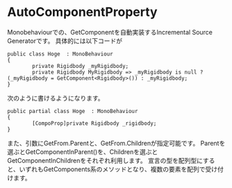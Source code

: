 # AutoComponentProperty

Monobehaviourでの、GetComponentを自動実装するIncremental Source Generatorです。
具体的には以下コードが

```
public class Hoge  : MonoBehaviour
{
        private Rigidbody _myRigidbody;
        private Rigidbody MyRigidbody => _myRigidbody is null ? (_myRigidbody = GetComponent<Rigidbody>()) : _myRigidbody;
}
```
次のように書けるようになります。

```
public partial class Hoge  : MonoBehaviour
{
        [CompoProp]private Rigidbody _rigidbody;
}
```
また、引数にGetFrom.Parentと、GetFrom.Childrenが指定可能です。
Parentを選ぶとGetComponentInParent()を、Childrenを選ぶとGetComponentInChildrenをそれぞれ利用します。
宣言の型を配列型にすると、いずれもGetComponents系のメソッドとなり、複数の要素を配列で受け付けます。
